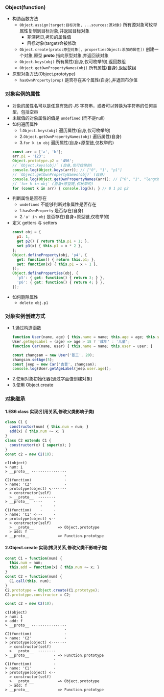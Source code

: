 ### Object(function)
- 构造函数方法
  - `Object.assign(target:目标对象, ...sources:源对象)` 所有源对象可枚举属性复制到目标对象,并返回目标对象
    - 非深拷贝,拷贝的属性值
    - 目标对象(target)会被修改
  - `Object.create(proto:原型对象[, propertiesObject:添加的属性])` 创建一个对象,原型 __proto__ 指向原型对象,并返回该对象
  - `Object.keys(obj)` 所有属性(自身,仅可枚举的),返回数组
  - `Object.getOwnPropertyNames(obj)` 所有属性(自身),返回数组
- 原型对象方法(Object.prototype)
  - `hasOwnProperty(prop)` 是否存在某个属性(自身),并返回布尔值

### 对象实例的属性
- 对象的属性名可以是任意有效的 JS 字符串，或者可以转换为字符串的任何类型，包括空串
- 未赋值的对象属性的值是 `undefined` (而不是null)
- 如何遍历属性
  - 1.`Object.keys(obj)` 遍历属性(自身,仅可枚举的)
  - 2.`Object.getOwnPropertyNames(obj)` 遍历属性(自身)
  - 3.`for k in obj` 遍历属性(自身+原型链,仅枚举的)
  ```js
  const arr = ['a', 'b'];
  arr.p1 = '123';
  Object.prototype.p2 = '456';
  // `Object.keys(obj)` (自身,仅可枚举的)
  console.log(Object.keys(arr)); // ["0", "1", "p1"]
  // `Object.getOwnPropertyNames(obj)` (自身)
  console.log(Object.getOwnPropertyNames(arr)); // ["0", "1", "length", "p1"]
  // `for k in obj` (自身+原型链,仅枚举的)
  for (const k in arr) { console.log(k); } // 0 1 p1 p2
  ```
- 判断属性是否存在
  - `undefined` 不能够判断对象属性是否存在
  - 1.`hasOwnProperty` 是否存在(自身)
  - 2.`'a' in obj` 是否存在(自身+原型链,仅枚举的)
- 定义 getters 与 setters
  ```js
  const obj = {
    p1: 1,
    get p2() { return this.p1 + 1; },
    set p3(x) { this.p1 = x * 2 },
  };
  Object.defineProperty(obj, 'p4', {
    get: function() { return this.p1; },
    set: function(x) { this.p1 = x + 1 },
  });
  Object.defineProperties(obj, {
    'p5': { get: function() { return 3; } },
    'p6': { get: function() { return 4; } },
  });
  ```
- 如何删除属性
  - `delete obj.p1`


### 对象实例创建方式
- 1.通过构造函数
  ```js
  function User(name, age) { this.name = name; this.age = age; this.setAge = age => { this.age = age; }; }
  User.getAgeLabel = (age) => age > 18 ? '成年' : '儿童';
  function Car(name, user) { this.name = name; this.user = user; }

  const zhangsan = new User('张三', 20);
  zhangsan.setAge(5);
  const jeep = new Car('吉普', zhangsan);
  console.log(User.getAgeLabel(jeep.user.age));
  ```
- 2.使用对象初始化器(通过字面值创建对象)
- 3.使用 Object.create

### 对象继承

#### 1.ES6 class 实现(引用关系,修改父类影响子类)
```js
class C1 {
  constructor(num) { this.num = num; }
  add(x) { this.num += x; }
}
class C2 extends C1 {
  constructor(x) { super(x); }
}
const c2 = new C2(10);
```

```
c1(object)
> num: 1
> __proto__ ················
                           ·
C2(function)               ·
> name: 'C2'               ·
> prototype(object) <·······
  > constructor(self)
  > __proto__  ········
> __proto__  ····     ·
                ·     ·
C1(function)    ·     ·
> name: 'C1' <···     ·
> prototype(object) <··
  > constructor(self)
  > __proto__           => Object.prototype
  > add: f
> __proto__             => Function.prototype
```

#### 2.Object.create 实现(拷贝关系,修改父类不影响子类)

```js
const C1 = function(num) {
  this.num = num;
  this.add = function(x) { this.num += x; }
}
const C2 = function(num) {
  C1.call(this, num);
}
C2.prototype = Object.create(C1.prototype);
C2.prototype.constructor = C2;

const c2 = new C2(10);
```

```
c1(object)
> num: 1
> add: f
> __proto__ ················
                           ·
C2(function)               ·
> name: 'C2'               ·
> prototype(object) <·······
  > constructor(self)
  > __proto__  ········
> __proto__           · => Function.prototype
                      ·
C1(function)          ·
> name: 'C1'          ·
> prototype(object) <··
  > constructor(self)
  > __proto__           => Object.prototype
  > add: f
> __proto__             => Function.prototype
```
